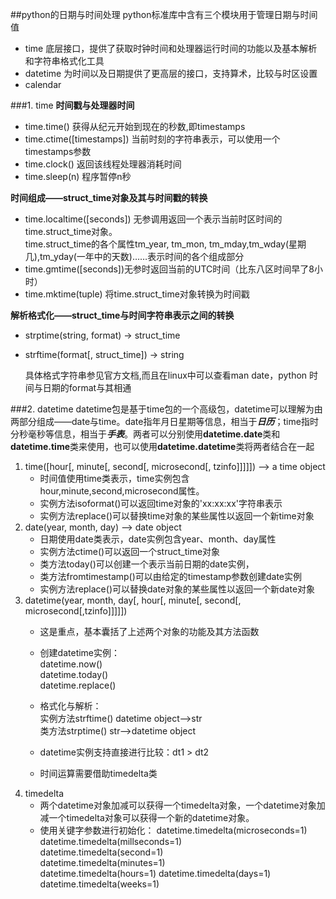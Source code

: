 ##python的日期与时间处理
python标准库中含有三个模块用于管理日期与时间值  
 
 - time 底层接口，提供了获取时钟时间和处理器运行时间的功能以及基本解析和字符串格式化工具
 - datetime 为时间以及日期提供了更高层的接口，支持算术，比较与时区设置
 - calendar

###1.  time
**时间戳与处理器时间**  

* time.time()  获得从纪元开始到现在的秒数,即timestamps  
* time.ctime([timestamps]) 当前时刻的字符串表示，可以使用一个timestamps参数
* time.clock() 返回该线程处理器消耗时间  
* time.sleep(n) 程序暂停n秒  

**时间组成——struct_time对象及其与时间戳的转换**  

* time.localtime([seconds]) 无参调用返回一个表示当前时区时间的time.struct\_time对象。  
time.struct\_time的各个属性tm\_year, tm\_mon, tm\_mday,tm\_wday(星期几),tm\_yday(一年中的天数)……表示时间的各个组成部分    
* time.gmtime([seconds])无参时返回当前的UTC时间（比东八区时间早了8小时）  
* time.mktime(tuple) 将time.struct_time对象转换为时间戳  

**解析格式化——struct_time与时间字符串表示之间的转换**

* strptime(string, format) -> struct_time
* strftime(format[, struct_time]) -> string  
	
	具体格式字符串参见官方文档,而且在linux中可以查看man date，python 时间与日期的format与其相通
	

###2. datetime
datetime包是基于time包的一个高级包，datetime可以理解为由两部分组成——date与time。date指年月日星期等信息，相当于***日历***；time指时分秒毫秒等信息，相当于***手表***。两者可以分别使用**datetime.date**类和**datetime.time**类来使用，也可以使用**datetime.datetime**类将两者结合在一起  
  
  

1. time([hour[, minute[, second[, microsecond[, tzinfo]]]]]) --> a time object  
	- 时间值使用time类表示，time实例包含hour,minute,second,microsecond属性。
	- 实例方法isoformat()可以返回time对象的'xx:xx:xx'字符串表示
	- 实例方法replace()可以替换time对象的某些属性以返回一个新time对象
2. date(year, month, day) --> date object
	- 日期使用date类表示，date实例包含year、month、day属性
	- 实例方法ctime()可以返回一个struct_time对象
	- 类方法today()可以创建一个表示当前日期的date实例，
	- 类方法fromtimestamp()可以由给定的timestamp参数创建date实例
	- 实例方法replace()可以替换date对象的某些属性以返回一个新date对象
3. datetime(year, month, day[, hour[, minute[, second[, microsecond[,tzinfo]]]]])  
	- 这是重点，基本囊括了上述两个对象的功能及其方法函数
	- 创建datetime实例：  
			datetime.now()  
			datetime.today()  
			datetime.replace()  
	- 格式化与解析：  
			实例方法strftime() datetime object-->str    
			类方法strptime()	str-->datetime object
			
	- datetime实例支持直接进行比较：dt1 > dt2
	- 时间运算需要借助timedelta类
4. timedelta
	* 两个datetime对象加减可以获得一个timedelta对象，一个datetime对象加减一个timedelta对象可以获得一个新的datetime对象。
	* 使用关键字参数进行初始化：
		datetime.timedelta(microseconds=1)  
		datetime.timedelta(millseconds=1)  
		datetime.timedelta(second=1)  
		datetime.timedelta(minutes=1)  
		datetime.timedelta(hours=1)
		datetime.timedelta(days=1)
		datetime.timedelta(weeks=1)  


